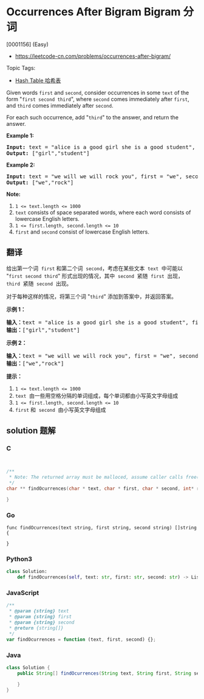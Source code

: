 # Occurrences After Bigram Bigram 分词

[0001156] (Easy)

- https://leetcode-cn.com/problems/occurrences-after-bigram/

Topic Tags:

- [Hash Table 哈希表](https://leetcode-cn.com/tag/hash-table/)

Given words `first` and `second`, consider occurrences in some `text` of the form "`first second third`", where `second` comes immediately after `first`, and `third` comes immediately after `second`.

For each such occurrence, add "`third`" to the answer, and return the answer.

**Example 1:**

<pre><strong>Input: </strong>text = <span id="example-input-1-1">"alice is a good girl she is a good student"</span>, first = <span id="example-input-1-2">"a"</span>, second = <span id="example-input-1-3">"good"</span>
<strong>Output: </strong><span id="example-output-1">["girl","student"]</span>
</pre>

**Example 2:**

<pre><strong>Input: </strong>text = <span id="example-input-2-1">"we will we will rock you"</span>, first = <span id="example-input-2-2">"we"</span>, second = <span id="example-input-2-3">"will"</span>
<strong>Output: </strong><span id="example-output-2">["we","rock"]</span>
</pre>

**Note:**

1.  `1 <= text.length <= 1000`
2.  `text` consists of space separated words, where each word consists of lowercase English letters.
3.  `1 <= first.length, second.length <= 10`
4.  `first` and `second` consist of lowercase English letters.

## 翻译

给出第一个词  `first` 和第二个词  `second`，考虑在某些文本  `text`  中可能以 "`first second third`" 形式出现的情况，其中  `second`  紧随  `first`  出现，`third`  紧随  `second`  出现。

对于每种这样的情况，将第三个词 "`third`" 添加到答案中，并返回答案。

**示例 1：**

<pre><strong>输入：</strong>text = "alice is a good girl she is a good student", first = "a", second = "good"
<strong>输出：</strong>["girl","student"]
</pre>

**示例 2：**

<pre><strong>输入：</strong>text = "we will we will rock you", first = "we", second = "will"
<strong>输出：</strong>["we","rock"]
</pre>

**提示：**

1.  `1 <= text.length <= 1000`
2.  `text`  由一些用空格分隔的单词组成，每个单词都由小写英文字母组成
3.  `1 <= first.length, second.length <= 10`
4.  `first` 和  `second`  由小写英文字母组成

## solution 题解

### C

```c


/**
 * Note: The returned array must be malloced, assume caller calls free().
 */
char ** findOcurrences(char * text, char * first, char * second, int* returnSize){

}


```

### Go

```golang
func findOcurrences(text string, first string, second string) []string {

}
```

### Python3

```python
class Solution:
    def findOcurrences(self, text: str, first: str, second: str) -> List[str]:

```

### JavaScript

```javascript
/**
 * @param {string} text
 * @param {string} first
 * @param {string} second
 * @return {string[]}
 */
var findOcurrences = function (text, first, second) {};
```

### Java

```java
class Solution {
    public String[] findOcurrences(String text, String first, String second) {

    }
}
```
